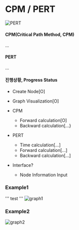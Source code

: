 # CPM / PERT
![PERT](https://upload.wikimedia.org/wikipedia/commons/b/b9/Pert_chart_colored.gif)
#### CPM(Critical Path Method, CPM)
...
#### PERT
...
</br>
#### 진행상황, Progress Status
- Create Node[O]
- Graph Visualization[O]
- CPM
    - Forward calculation[O]
    - Backward calculation[...}
- PERT
    - Time calculation[...]
    - Forward calculation[...]
    - Backward calculation[...]

- Interface?
    - Node Information Input

### Example1
'''
test
'''
![graph1](https://user-images.githubusercontent.com/44805829/165005520-fe241462-a364-4aa3-9a6a-e1143dc70b5c.png)
### Example2
![graph2](https://user-images.githubusercontent.com/44805829/165005536-12b2ff1a-23e1-4363-95fe-ecdb27818530.png)
